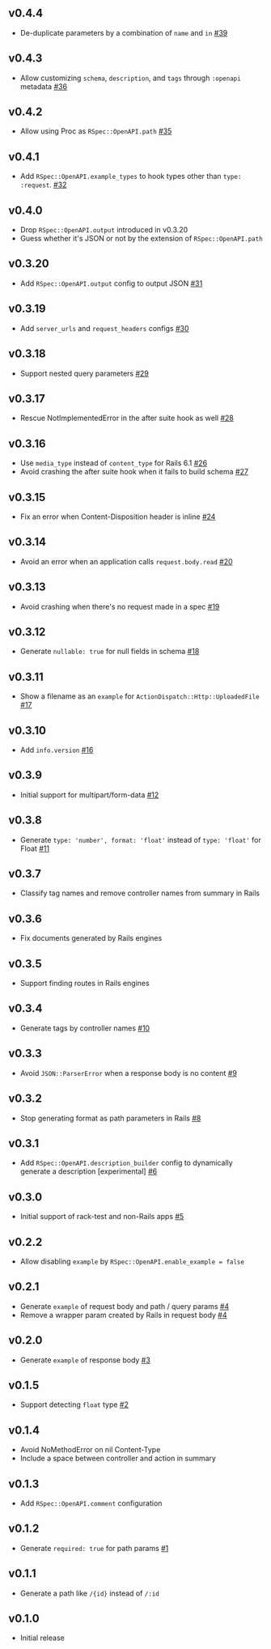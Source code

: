 ## v0.4.4

- De-duplicate parameters by a combination of `name` and `in`
  [#39](https://github.com/k0kubun/rspec-openapi/pull/39)

## v0.4.3

* Allow customizing `schema`, `description`, and `tags` through `:openapi` metadata
  [#36](https://github.com/k0kubun/rspec-openapi/pull/36)

## v0.4.2

* Allow using Proc as `RSpec::OpenAPI.path`
  [#35](https://github.com/k0kubun/rspec-openapi/pull/35)

## v0.4.1

* Add `RSpec::OpenAPI.example_types` to hook types other than `type: :request`.
  [#32](https://github.com/k0kubun/rspec-openapi/pull/32)

## v0.4.0

* Drop `RSpec::OpenAPI.output` introduced in v0.3.20
* Guess whether it's JSON or not by the extension of `RSpec::OpenAPI.path`

## v0.3.20

* Add `RSpec::OpenAPI.output` config to output JSON
  [#31](https://github.com/k0kubun/rspec-openapi/pull/31)

## v0.3.19

* Add `server_urls` and `request_headers` configs
  [#30](https://github.com/k0kubun/rspec-openapi/pull/30)

## v0.3.18

* Support nested query parameters
  [#29](https://github.com/k0kubun/rspec-openapi/pull/29)

## v0.3.17

* Rescue NotImplementedError in the after suite hook as well
  [#28](https://github.com/k0kubun/rspec-openapi/pull/28)

## v0.3.16

* Use `media_type` instead of `content_type` for Rails 6.1
  [#26](https://github.com/k0kubun/rspec-openapi/pull/26)
* Avoid crashing the after suite hook when it fails to build schema
  [#27](https://github.com/k0kubun/rspec-openapi/pull/27)

## v0.3.15

* Fix an error when Content-Disposition header is inline
  [#24](https://github.com/k0kubun/rspec-openapi/pull/24)

## v0.3.14

* Avoid an error when an application calls `request.body.read`
  [#20](https://github.com/k0kubun/rspec-openapi/pull/20)

## v0.3.13

* Avoid crashing when there's no request made in a spec
  [#19](https://github.com/k0kubun/rspec-openapi/pull/19)

## v0.3.12

* Generate `nullable: true` for null fields in schema
  [#18](https://github.com/k0kubun/rspec-openapi/pull/18)

## v0.3.11

* Show a filename as an `example` for `ActionDispatch::Http::UploadedFile`
  [#17](https://github.com/k0kubun/rspec-openapi/pull/17)

## v0.3.10

* Add `info.version`
  [#16](https://github.com/k0kubun/rspec-openapi/pull/16)

## v0.3.9

* Initial support for multipart/form-data
  [#12](https://github.com/k0kubun/rspec-openapi/pull/12)

## v0.3.8

* Generate `type: 'number', format: 'float'` instead of `type: 'float'` for Float
  [#11](https://github.com/k0kubun/rspec-openapi/issues/11)

## v0.3.7

* Classify tag names and remove controller names from summary in Rails

## v0.3.6

* Fix documents generated by Rails engines

## v0.3.5

* Support finding routes in Rails engines

## v0.3.4

* Generate tags by controller names
  [#10](https://github.com/k0kubun/rspec-openapi/issues/10)

## v0.3.3

* Avoid `JSON::ParserError` when a response body is no content
  [#9](https://github.com/k0kubun/rspec-openapi/issues/9)

## v0.3.2

* Stop generating format as path parameters in Rails
  [#8](https://github.com/k0kubun/rspec-openapi/issues/8)

## v0.3.1

* Add `RSpec::OpenAPI.description_builder` config to dynamically generate a description [experimental]
  [#6](https://github.com/k0kubun/rspec-openapi/issues/6)

## v0.3.0

* Initial support of rack-test and non-Rails apps [#5](https://github.com/k0kubun/rspec-openapi/issues/5)

## v0.2.2

* Allow disabling `example` by `RSpec::OpenAPI.enable_example = false`

## v0.2.1

* Generate `example` of request body and path / query params
  [#4](https://github.com/k0kubun/rspec-openapi/issues/4)
* Remove a wrapper param created by Rails in request body
  [#4](https://github.com/k0kubun/rspec-openapi/issues/4)

## v0.2.0

* Generate `example` of response body [#3](https://github.com/k0kubun/rspec-openapi/issues/3)

## v0.1.5

* Support detecting `float` type [#2](https://github.com/k0kubun/rspec-openapi/issues/2)

## v0.1.4

* Avoid NoMethodError on nil Content-Type
* Include a space between controller and action in summary

## v0.1.3

* Add `RSpec::OpenAPI.comment` configuration

## v0.1.2

* Generate `required: true` for path params [#1](https://github.com/k0kubun/rspec-openapi/issues/1)

## v0.1.1

* Generate a path like `/{id}` instead of `/:id`

## v0.1.0

* Initial release
